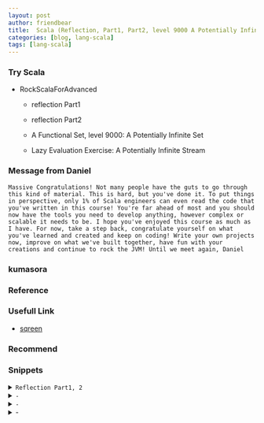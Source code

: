 ```yaml
---
layout: post
author: friendbear
title:  Scala (Reflection, Part1, Part2, level 9000 A Potentially Infinite Set)
categories: [blog, lang-scala]
tags: [lang-scala]
---
```


### Try Scala
- RockScalaForAdvanced
  - reflection Part1
  - reflection Part2

  - A Functional Set, level 9000: A Potentially Infinite Set
  - Lazy Evaluation Exercise: A Potentially Infinite Stream


### Message from Daniel
```
Massive Congratulations! Not many people have the guts to go through this kind of material. This is hard, but you've done it. To put things in perspective, only 1% of Scala engineers can even read the code that you've written in this course! You're far ahead of most and you should now have the tools you need to develop anything, however complex or scalable it needs to be. I hope you've enjoyed this course as much as I have. For now, take a step back, congratulate yourself on what you've learned and created and keep on coding! Write your own projects now, improve on what we've built together, have fun with your creations and continue to rock the JVM! Until we meet again, Daniel
```
### kumasora

### Reference

### Usefull Link
- [sqreen](https://my.sqreen.io/login)
### Recommend


### Snippets

<details>
<summary><code>Reflection Part1, 2</code></summary>
<pre>
<code>
#!/usr/bin/env amm
@main
def Reflection(args: String*) = {
  // reflection + macros + quasiquotes => METAPROGRAMING

  case class Person(name: String) {
    def sayMyName(): Unit = println(s"Hi, my name is $name")
  }

  // 0 - import
  import scala.reflect.runtime.{universe => ru}

  // 1 - MIRROR
  val m = ru.runtimeMirror(getClass.getClassLoader)

  // 2 - create a class object = "description"
  val clazz = m.staticClass("typesystem.Reflection.Person") // creating a class object by Name
  // 3 - create a reflected mirror = "can DO things"
  val cm = m.reflectClass(clazz)
  // 4 - get the constructor
  val constructor = clazz.primaryConstructor.asMethod
  // 5 - reflect the constructor
  val constructorMirror = cm.reflectConstructor(constructor)
  // 6 - invoke the constructor
  val instance = constructorMirror.apply("John")

  println(instance)

  // I have an instance
  val p = Person("Mary") // from the wire as a serialized object
  // method name computed from somewhere else
  val methodName = "sayMyName"

  // 1 - mirror
  // 2 - reflect the instance
  val reflected = m.reflect(p)
  // 3 - method symbol
  val methodSymbol = ru.typeOf[Person].decl(ru.TermName(methodName)).asMethod
  // 4 - reflect the method
  val method = reflected.reflectMethod(methodSymbol)
  // 5 - invoke the method

  method.apply()

  // type erasure

  // pp #1: differentiate types at runtime
  val numbers = List(1, 2, 3)
  numbers match {
    case listOfStrings: List[String] => println("list of strings") // => Choose compiler
    case listOfNumbers: List[Int] => println("list of numbers")
  }

  // pp #2: limitations on overloads
  //def processList(list: List[Int]): Int = 42
  //def processList(list: List[String]): Int = 45

  // TypeTags
  // 0 - import
  import ru._

  // 1 - creating a type tag "manually"
  val ttag = typeTag[Person]
  println(ttag.tpe) // typesystem.Reflection.Person

  class MyMap[K, V]
  // 2 - pass type tags as implicit parameters
  def getTypeArguments[T](value: T)(implicit typeTag: TypeTag[T]) = typeTag.tpe match {
    case TypeRef(_, _, typeArguments) => typeArguments
    case _ => List()
  }

  val myMap = new MyMap[Int, String]
  val typeArgs = getTypeArguments(myMap) //(typeTag: TypeTag[MyMap[Int,String]])
  println(typeArgs)

  def isSubtype[A, B](implicit ttagA: TypeTag[A], ttagB: TypeTag[B]): Boolean = {
    ttagA.tpe <:< ttagB.tpe
  }
  class Animal
  class Dog extends Animal
  println(isSubtype[Dog, Animal])

  val symplify = {
    // 3 - method symbol
    val anotherMethodSymbol = typeTag[Person].tpe.decl(ru.TermName(methodName)).asMethod
    // 4 - reflect the method
    val sameMethod = reflected.reflectMethod(anotherMethodSymbol)
    // 5 - invoke the method
    sameMethod.apply()
  }
}
</code>
</pre>
</details>

<details>
<summary><code>-</code></summary>
<pre>
<code>
#!/usr/bin/env amm

@main
def StructuralTypes(args: String*) = {

}

</code>
</pre>
</details>
<details>
<summary><code>-</code></summary>
<pre>
<code>
#!/usr/bin/env amm

@main
def SelfTypes(args: String*) = {
}
</code>
</pre>
</details>
<details>
<summary>-</summary>
<pre>
<code>
#!/usr/bin/env amm

@main
def ImplicitOrdering(args: String*) = {
}

</code>
</pre>
</details>

